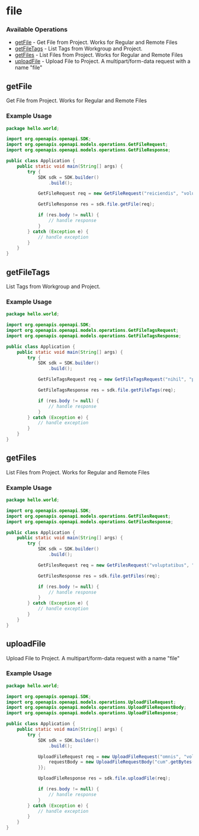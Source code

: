 # file

### Available Operations

* [getFile](#getfile) - Get File from Project.  Works for Regular and Remote Files
* [getFileTags](#getfiletags) - List Tags from Workgroup and Project.
* [getFiles](#getfiles) - List Files from Project.  Works for Regular and Remote Files
* [uploadFile](#uploadfile) - Upload File to Project.  A multipart/form-data request with a name "file"

## getFile

Get File from Project.  Works for Regular and Remote Files

### Example Usage

```java
package hello.world;

import org.openapis.openapi.SDK;
import org.openapis.openapi.models.operations.GetFileRequest;
import org.openapis.openapi.models.operations.GetFileResponse;

public class Application {
    public static void main(String[] args) {
        try {
            SDK sdk = SDK.builder()
                .build();

            GetFileRequest req = new GetFileRequest("reiciendis", "voluptatibus", "vero");            

            GetFileResponse res = sdk.file.getFile(req);

            if (res.body != null) {
                // handle response
            }
        } catch (Exception e) {
            // handle exception
        }
    }
}
```

## getFileTags

List Tags from Workgroup and Project.

### Example Usage

```java
package hello.world;

import org.openapis.openapi.SDK;
import org.openapis.openapi.models.operations.GetFileTagsRequest;
import org.openapis.openapi.models.operations.GetFileTagsResponse;

public class Application {
    public static void main(String[] args) {
        try {
            SDK sdk = SDK.builder()
                .build();

            GetFileTagsRequest req = new GetFileTagsRequest("nihil", "praesentium");            

            GetFileTagsResponse res = sdk.file.getFileTags(req);

            if (res.body != null) {
                // handle response
            }
        } catch (Exception e) {
            // handle exception
        }
    }
}
```

## getFiles

List Files from Project.  Works for Regular and Remote Files

### Example Usage

```java
package hello.world;

import org.openapis.openapi.SDK;
import org.openapis.openapi.models.operations.GetFilesRequest;
import org.openapis.openapi.models.operations.GetFilesResponse;

public class Application {
    public static void main(String[] args) {
        try {
            SDK sdk = SDK.builder()
                .build();

            GetFilesRequest req = new GetFilesRequest("voluptatibus", "ipsa");            

            GetFilesResponse res = sdk.file.getFiles(req);

            if (res.body != null) {
                // handle response
            }
        } catch (Exception e) {
            // handle exception
        }
    }
}
```

## uploadFile

Upload File to Project.  A multipart/form-data request with a name "file"

### Example Usage

```java
package hello.world;

import org.openapis.openapi.SDK;
import org.openapis.openapi.models.operations.UploadFileRequest;
import org.openapis.openapi.models.operations.UploadFileRequestBody;
import org.openapis.openapi.models.operations.UploadFileResponse;

public class Application {
    public static void main(String[] args) {
        try {
            SDK sdk = SDK.builder()
                .build();

            UploadFileRequest req = new UploadFileRequest("omnis", "voluptate") {{
                requestBody = new UploadFileRequestBody("cum".getBytes(), "perferendis");;
            }};            

            UploadFileResponse res = sdk.file.uploadFile(req);

            if (res.body != null) {
                // handle response
            }
        } catch (Exception e) {
            // handle exception
        }
    }
}
```
